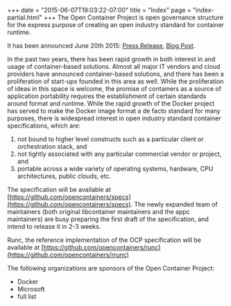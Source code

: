 +++
date = "2015-06-07T19:03:22-07:00"
title = "Index"
page = "index-partial.html"
+++
The Open Container Project is open governance structure for the express purpose of creating an open industry standard for container runtime.

It has been announced June 20th 2015: [Press Release](http://fixme.com), [Blog Post](http://fixme.com).

In the past two years, there has been rapid growth in both interest in and usage of container-based solutions. Almost all major IT vendors and cloud providers have announced container-based solutions, and there has been a proliferation of start-ups founded in this area as well. While the proliferation of ideas in this space is welcome, the promise of containers as a source of application portability requires the establishment of certain standards around format and runtime. While the rapid growth of the Docker project has served to make the Docker image format a de facto standard for many purposes, there is widespread interest in open industry standard container specifications, which are:

1. not bound to higher level constructs such as a particular client or orchestration stack, and
2. not tightly associated with any particular commercial vendor or project, and
3. portable across a wide variety of operating systems, hardware, CPU architectures, public
clouds, etc.

The specification will be available at [https://github.com/opencontainers/specs](https://github.com/opencontainers/specs). The newly expanded team of maintainers (both original libcontainer maintainers and the appc maintainers) are busy preparing the first draft of the specification, and intend to release it in 2-3 weeks.

Runc, the reference implementation of the OCP specification will be available at [https://github.com/opencontainers/runc](https://github.com/opencontainers/rrunc)

The following organizations are sponsors of the Open Container Project:

* Docker
* Microsoft
* full list

